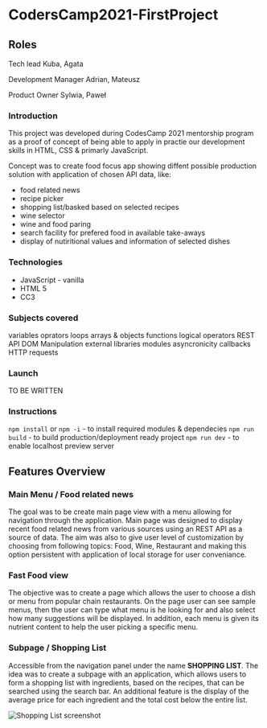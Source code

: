 # CodersCamp2021-FirstProject

## Roles

Tech lead Kuba, Agata

Development Manager Adrian, Mateusz

Product Owner Sylwia, Paweł

### Introduction

This project was developed during CodesCamp 2021 mentorship program as a proof of concept of being able to apply in practie our development skills in HTML, CSS & primarly JavaScript.

Concept was to create food focus app showing diffent possible production solution with application of chosen API data, like:

- food related news
- recipe picker
- shopping list/basked based on selected recipes
- wine selector
- wine and food paring
- search facility for prefered food in available take-aways
- display of nutiritional values and information of selected dishes

### Technologies

- JavaScript - vanilla
- HTML 5
- CC3

### Subjects covered

variables
oprators
loops
arrays & objects
functions
logical operators
REST API
DOM Manipulation
external libraries
modules
asyncronicity
callbacks
HTTP requests

### Launch

TO BE WRITTEN

### Instructions

`npm install` or `npm -i` - to install required modules & dependecies
`npm run build` - to build production/deployment ready project
`npm run dev` - to enable localhost preview server

## Features Overview

### Main Menu / Food related news

The goal was to be create main page view with a menu allowing for navigation through the application. Main page was designed to display recent food related news from various sources using an REST API as a source of data. The aim was also to give user level of customization by choosing from following topics: Food, Wine, Restaurant and making this option persistent with application of local storage for user conveniance.

### Fast Food view

The objective was to create a page which allows the user to choose a dish or menu from popular chain restaurants. On the page user can see sample menus, then the user can type what menu is he looking for and also select how many suggestions will be displayed. In addition, each menu is given its nutrient content to help the user picking a specific menu.

### Subpage / Shopping List

Accessible from the navigation panel under the name **SHOPPING LIST**.
The idea was to create a subpage with an application, which allows users to form a shopping list with ingredients, based on the recipes, that can be searched using the search bar. An additional feature is the display of the average price for each ingredient and the total cost below the entire list.

![Shopping List screenshot](https://i.postimg.cc/W4XGjHSp/shopping-list-ss.png)
